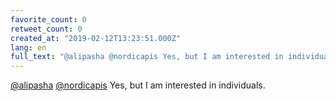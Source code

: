 ```yaml
---
favorite_count: 0
retweet_count: 0
created_at: "2019-02-12T13:23:51.000Z"
lang: en
full_text: "@alipasha @nordicapis Yes, but I am interested in individuals."
---
```


[@alipasha](https://twitter.com/alipasha)
[@nordicapis](https://twitter.com/nordicapis) Yes, but I am interested in
individuals.
